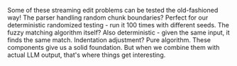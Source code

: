 Some of these streaming edit problems can be tested the old-fashioned way! The parser handling random chunk boundaries? Perfect for our deterministic randomized testing - run it 100 times with different seeds. The fuzzy matching algorithm itself? Also deterministic - given the same input, it finds the same match. Indentation adjustment? Pure algorithm. These components give us a solid foundation. But when we combine them with actual LLM output, that's where things get interesting.